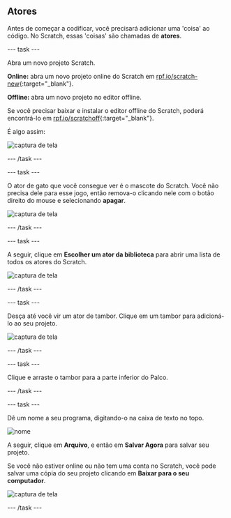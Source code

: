 ## Atores

Antes de começar a codificar, você precisará adicionar uma 'coisa' ao código. No Scratch, essas 'coisas' são chamadas de **atores**.

--- task ---

Abra um novo projeto Scratch.

**Online:** abra um novo projeto online do Scratch em [rpf.io/scratch-new](http://rpf.io/scratch-new){:target="_blank"}.

**Offline:** abra um novo projeto no editor offline.

Se você precisar baixar e instalar o editor offline do Scratch, poderá encontrá-lo em [rpf.io/scratchoff](http://rpf.io/scratchoff){:target="_blank"}.

É algo assim:

![captura de tela](images/band-scratch.png)

--- /task ---

--- task ---

O ator de gato que você consegue ver é o mascote do Scratch. Você não precisa dele para esse jogo, então remova-o clicando nele com o botão direito do mouse e selecionando **apagar**.

![captura de tela](images/band-delete-annotated.png)

--- /task ---

--- task ---

A seguir, clique em **Escolher um ator da biblioteca** para abrir uma lista de todos os atores do Scratch.

![captura de tela](images/band-sprite-library.png)

--- /task ---

--- task ---

Desça até você vir um ator de tambor. Clique em um tambor para adicioná-lo ao seu projeto.

![captura de tela](images/band-sprite-drum.png)

--- /task ---

--- task ---

Clique e arraste o tambor para a parte inferior do Palco.

--- /task ---

--- task ---

Dê um nome a seu programa, digitando-o na caixa de texto no topo.

![nome](images/band-name-annotated.png)

A seguir, clique em **Arquivo**, e então em **Salvar Agora** para salvar seu projeto.

Se você não estiver online ou não tem uma conta no Scratch, você pode salvar uma cópia do seu projeto clicando em **Baixar para o seu computador**.

![captura de tela](images/band-save.png)

--- /task ---
